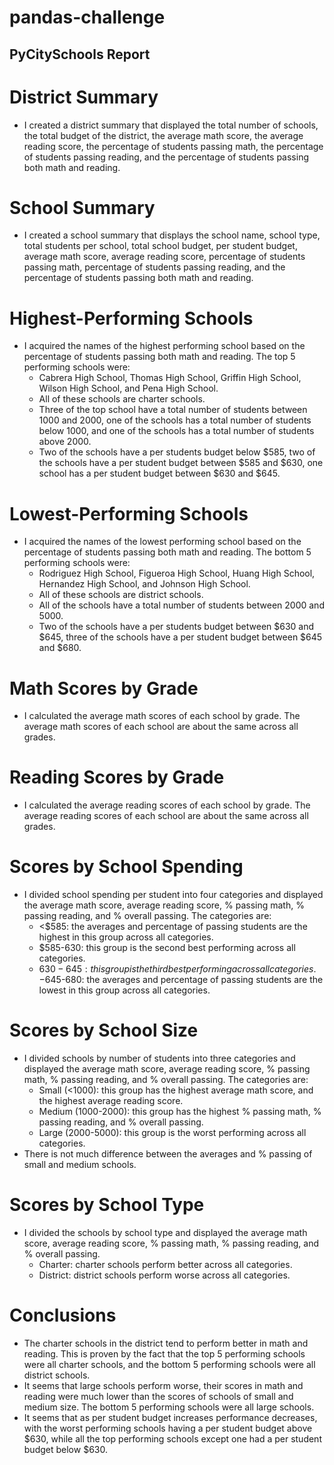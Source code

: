 # pandas-challenge
## PyCitySchools Report
# District Summary
- I created a district summary that displayed the total number of schools, the total budget of the district, the average math score, the average reading score, the percentage of students passing math, the percentage of students passing reading, and the percentage of students passing both math and reading.
# School Summary
- I created a school summary that displays the school name, school type, total students per school, total school budget, per student budget, average math score, average reading score, percentage of students passing math, percentage of students passing reading, and the percentage of students passing both math and reading.
# Highest-Performing Schools
- I acquired the names of the highest performing school based on the percentage of students passing both math and reading. The top 5 performing schools were:
    - Cabrera High School, Thomas High School, Griffin High School, Wilson High School, and Pena High School.
    - All of these schools are charter schools.
    - Three of the top school have a total number of students between 1000 and 2000, one of the schools has a total number of students below 1000, and one of the schools has a total number of students above 2000.
    - Two of the schools have a per students budget below $585, two of the schools have a per student budget between $585 and $630, one school has a per student budget between $630 and $645.
# Lowest-Performing Schools
- I acquired the names of the lowest performing school based on the percentage of students passing both math and reading. The bottom 5 performing schools were:
    - Rodriguez High School, Figueroa High School, Huang High School, Hernandez High School, and Johnson High School.
    - All of these schools are district schools.
    - All of the schools have a total number of students between 2000 and 5000.
    - Two of the schools have a per students budget between $630 and $645, three of the schools have a per student budget between $645 and $680.
# Math Scores by Grade
- I calculated the average math scores of each school by grade. The average math scores of each school are about the same across all grades.
# Reading Scores by Grade
- I calculated the average reading scores of each school by grade. The average reading scores of each school are about the same across all grades.
# Scores by School Spending
- I divided school spending per student into four categories and displayed the average math score, average reading score, % passing math, % passing reading, and % overall passing. The categories are:
    - <$585: the averages and percentage of passing students are the highest in this group across all categories.
    - $585-630: this group is the second best performing across all categories.
    - $630-645: this group is the third best performing across all categories.
    -$645-680: the averages and percentage of passing students are the lowest in this group across all categories.
# Scores by School Size
- I divided schools by number of students into three categories and displayed the average math score, average reading score, % passing math, % passing reading, and % overall passing. The categories are:
    - Small (<1000): this group has the highest average math score, and the highest average reading score.
    - Medium (1000-2000): this group has the highest % passing math, % passing reading, and % overall passing.
    - Large (2000-5000): this group is the worst performing across all categories.
- There is not much difference between the averages and % passing of small and medium schools.
# Scores by School Type
- I divided the schools by school type and displayed the average math score, average reading score, % passing math, % passing reading, and % overall passing.
    - Charter: charter schools perform better across all categories.
    - District: district schools perform worse across all categories.
# Conclusions
- The charter schools in the district tend to perform better in math and reading. This is proven by the fact that the top 5 performing schools were all charter schools, and the bottom 5 performing schools were all district schools.
- It seems that large schools perform worse, their scores in math and reading were much lower than the scores of schools of small and medium size. The bottom 5 performing schools were all large schools.
- It seems that as per student budget increases performance decreases, with the worst performing schools having a per student budget above $630, while all the top performing schools except one had a per student budget below $630.